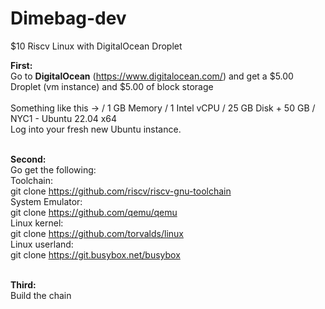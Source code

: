 # Dimebag-dev
$10 Riscv Linux with DigitalOcean Droplet



<strong>First:</strong><br> 
Go to <strong>DigitalOcean</strong> (https://www.digitalocean.com/) and get a $5.00 Droplet (vm instance) and $5.00 of block storage<br><br>
Something like this -> / 1 GB Memory / 1 Intel vCPU / 25 GB Disk + 50 GB / NYC1 - Ubuntu 22.04 x64<br>
Log into your fresh new Ubuntu instance.<br><br>

<strong>Second:</strong><br>
Go get the following:<br>
Toolchain:<br>
git clone https://github.com/riscv/riscv-gnu-toolchain <br>
System Emulator:<br>
git clone https://github.com/qemu/qemu <br>
Linux kernel:<br>
git clone https://github.com/torvalds/linux <br>
Linux userland:<br>
git clone https://git.busybox.net/busybox <br><br>
  
  <strong>Third:</strong><br>
  Build the chain
